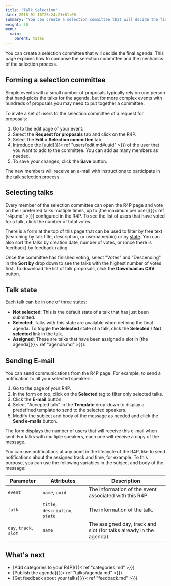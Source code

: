```yaml
---
title: "Talk Selection"
date: 2018-01-16T23:24:21+01:00
summary: "You can create a selection committee that will decide the final agenda. This page explains how to compose the committee and the mechanics of the selection process."
weight: 30
menu:
  main:
    parent: talks
---
```


You can create a selection committee that will decide the final agenda. This page explains how to compose the selection committee and the mechanics of the selection process.

## Forming a selection committee

Simple events with a small number of proposals typically rely on one person that hand-picks the talks for the agenda, but for more complex events with hundreds of proposals you may need to put together a committee.  

To invite a set of users to the selection committee of a request for proposals:

1. Go to the edit page of your event.
2. Select the **Request for proposals** tab and click on the R4P.
3. Select the **Edit** &raquo; **Selection committee** tab.
4. Introduce the [uuid]({{< ref "users/edit.md#uuid" >}}) of the user that you want to add to the committee. You can add as many members as needed.
5. To save your changes, click the **Save** button.

The new members will receive an e-mail with instructions to participate in the talk selection process.

## Selecting talks

Every member of the selection committee can open the R4P page and vote on their preferred talks multiple times, up to [the maximum per user]({{< ref "r4p.md" >}}) configured in the R4P. To see the list of users that have voted for a talk, click the number of total votes.

There is a form at the top of this page that can be used to filter by free text (searching by talk title, description, or username/bio) or by [state](#talk-state). You can also sort the talks by creation date, number of votes, or (once there is feedback) by feedback rating.

Once the committee has finished voting, select "Votes" and "Descending" in the **Sort by** drop down to see the talks with the highest number of votes first. To download the list of talk proposals, click the **Download as CSV** button.

## Talk state

Each talk can be in one of three states:

* **Not selected**: This is the default state of a talk that has just been submitted. 
* **Selected**: Talks with this state are available when defining the final agenda. To toggle the **Selected** state of a talk, click the **Selected** / **Not selected** link in the talk.
* **Assigned**: These are talks that have been assigned a slot in [the agenda]({{< ref "agenda.md" >}}).

## Sending E-mail

You can send communications from the R4P page. For example, to send a notification to all your selected speakers:

1. Go to the page of your R4P.
2. In the form on top, click on the **Selected** tag to filter only selected talks.
3. Click the **E-mail** button.
4. Select "Accepted talk" in the **Template** drop-down to display a predefined template to send to the selected speakers.
5. Modify the subject and body of the message as needed and click the **Send e-mails** button.

The form displays the number of users that will receive this e-mail when sent. For talks with multiple speakers, each one will receive a copy of the message.

You can use notifications at any point in the lifecycle of the R4P, like to send notifications about the assigned track and time, for example. To this purpose, you can use the following variables in the subject and body of the message:

Parameter | Attributes | Description
---|---|---
`event` | `name`, `uuid` | The information of the event associated with this R4P.
`talk` | `title`, `description`, `state` | The information of the talk.
`day`, `track`, `slot` | `name` | The assigned day, track and slot (for talks already in the agenda)

## What's next

* [Add categories to your R4P]({{< ref "categories.md" >}})
* [Publish the agenda]({{< ref "talks/agenda.md" >}})
* [Get feedback about your talks]({{< ref "feedback.md" >}})